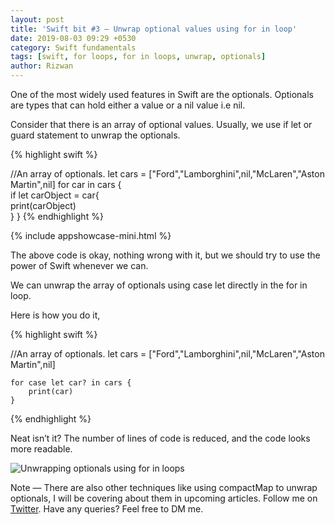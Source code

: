 ```yaml
---
layout: post
title: 'Swift bit #3 — Unwrap optional values using for in loop'
date: 2019-08-03 09:29 +0530
category: Swift fundamentals
tags: [swift, for loops, for in loops, unwrap, optionals]
author: Rizwan
---
```


One of the most widely used features in Swift are the optionals. Optionals are types that can hold either a value or a nil value i.e nil.

Consider that there is an array of optional values. Usually, we use if let or guard statement to unwrap the optionals.


{% highlight swift %}

//An array of optionals.
    let cars = ["Ford","Lamborghini",nil,"McLaren","Aston Martin",nil]
    for car in cars {  
        if let carObject = car{   
             print(carObject)  
         }
    }
{% endhighlight %}

{% include appshowcase-mini.html %}

The above code is okay, nothing wrong with it, but we should try to use the power of Swift whenever we can.

We can unwrap the array of optionals using case let directly in the for in loop.

Here is how you do it,

{% highlight swift %}

//An array of optionals.
    let cars = ["Ford","Lamborghini",nil,"McLaren","Aston Martin",nil]

    for case let car? in cars {  
        print(car)
    }
{% endhighlight %}

Neat isn’t it? The number of lines of code is reduced, and the code looks more readable.

![Unwrapping optionals using for in loops](/blog/assets/images/swiftbit03.png)


Note — There are also other techniques like using compactMap to unwrap optionals, I will be covering about them in upcoming articles.
Follow me on [Twitter](https://twitter.com/rizwanasifahmed).
Have any queries? Feel free to DM me.
